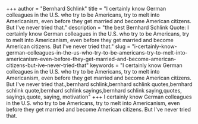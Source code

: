 +++
author = "Bernhard Schlink"
title = "I certainly know German colleagues in the U.S. who try to be Americans, try to melt into Americanism, even before they get married and become American citizens. But I've never tried that."
description = "the best Bernhard Schlink Quote: I certainly know German colleagues in the U.S. who try to be Americans, try to melt into Americanism, even before they get married and become American citizens. But I've never tried that."
slug = "i-certainly-know-german-colleagues-in-the-us-who-try-to-be-americans-try-to-melt-into-americanism-even-before-they-get-married-and-become-american-citizens-but-ive-never-tried-that"
keywords = "I certainly know German colleagues in the U.S. who try to be Americans, try to melt into Americanism, even before they get married and become American citizens. But I've never tried that.,bernhard schlink,bernhard schlink quotes,bernhard schlink quote,bernhard schlink sayings,bernhard schlink saying,quotes, sayings,quote, saying, motivation"
+++
I certainly know German colleagues in the U.S. who try to be Americans, try to melt into Americanism, even before they get married and become American citizens. But I've never tried that.
